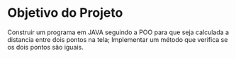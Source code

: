 # Objetivo do Projeto
 <p>Construir um programa em JAVA seguindo a POO para que seja calculada a distancia entre dois pontos na tela; Implementar um método que verifica se os dois pontos são iguais.</p>


